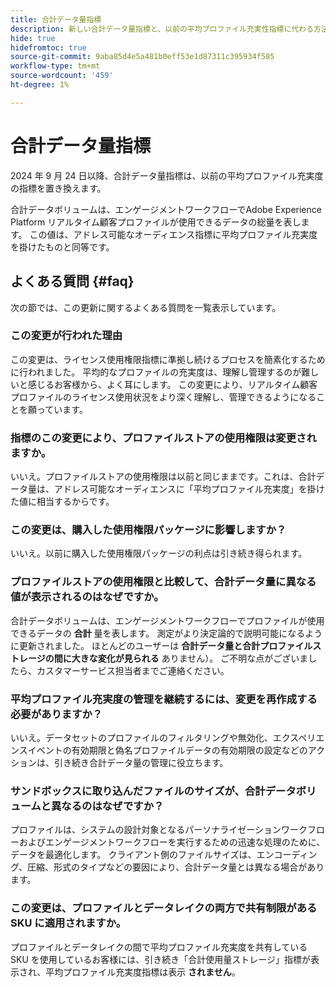```yaml
---
title: 合計データ量指標
description: 新しい合計データ量指標と、以前の平均プロファイル充実性指標に代わる方法について説明します。
hide: true
hidefromtoc: true
source-git-commit: 9aba85d4e5a481b0eff53e1d87311c395934f585
workflow-type: tm+mt
source-wordcount: '459'
ht-degree: 1%

---
```



# 合計データ量指標

2024 年 9 月 24 日以降、合計データ量指標は、以前の平均プロファイル充実度の指標を置き換えます。

合計データボリュームは、エンゲージメントワークフローでAdobe Experience Platform リアルタイム顧客プロファイルが使用できるデータの総量を表します。 この値は、アドレス可能なオーディエンス指標に平均プロファイル充実度を掛けたものと同等です。

## よくある質問 {#faq}

次の節では、この更新に関するよくある質問を一覧表示しています。

### この変更が行われた理由

この変更は、ライセンス使用権限指標に準拠し続けるプロセスを簡素化するために行われました。 平均的なプロファイルの充実度は、理解し管理するのが難しいと感じるお客様から、よく耳にします。 この変更により、リアルタイム顧客プロファイルのライセンス使用状況をより深く理解し、管理できるようになることを願っています。

### 指標のこの変更により、プロファイルストアの使用権限は変更されますか。

いいえ。プロファイルストアの使用権限は以前と同じままです。これは、合計データ量は、アドレス可能なオーディエンスに「平均プロファイル充実度」を掛けた値に相当するからです。

### この変更は、購入した使用権限パッケージに影響しますか？

いいえ。以前に購入した使用権限パッケージの利点は引き続き得られます。

### プロファイルストアの使用権限と比較して、合計データ量に異なる値が表示されるのはなぜですか。

合計データボリュームは、エンゲージメントワークフローでプロファイルが使用できるデータの **合計** 量を表します。 測定がより決定論的で説明可能になるように更新されました。 ほとんどのユーザーは **合計データ量と合計プロファイルストレージの間に大きな変化が見られる** ありません）。 ご不明な点がございましたら、カスタマーサービス担当者までご連絡ください。

### 平均プロファイル充実度の管理を継続するには、変更を再作成する必要がありますか？

いいえ。データセットのプロファイルのフィルタリングや無効化、エクスペリエンスイベントの有効期限と偽名プロファイルデータの有効期限の設定などのアクションは、引き続き合計データ量の管理に役立ちます。

### サンドボックスに取り込んだファイルのサイズが、合計データボリュームと異なるのはなぜですか？

プロファイルは、システムの設計対象となるパーソナライゼーションワークフローおよびエンゲージメントワークフローを実行するための迅速な処理のために、データを最適化します。 クライアント側のファイルサイズは、エンコーディング、圧縮、形式のタイプなどの要因により、合計データ量とは異なる場合があります。

### この変更は、プロファイルとデータレイクの両方で共有制限がある SKU に適用されますか。

プロファイルとデータレイクの間で平均プロファイル充実度を共有している SKU を使用しているお客様には、引き続き「合計使用量ストレージ」指標が表示され、平均プロファイル充実度指標は表示 **されません**。
